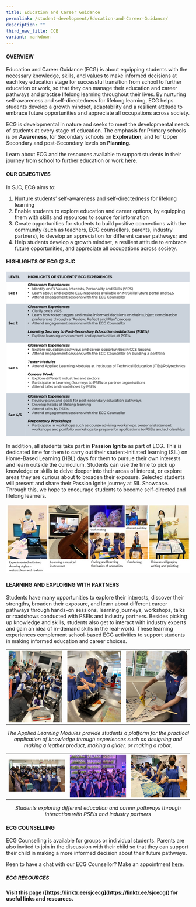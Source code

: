 ```yaml
---
title: Education and Career Guidance
permalink: /student-development/Education-and-Career-Guidance/
description: ""
third_nav_title: CCE
variant: markdown
---
```

<style type="text/css">
figcaption 
{
text-align:center;
font-style: italic;
}
</style>

#### **OVERVIEW**

Education and Career Guidance (ECG) is about equipping students with the necessary knowledge, skills, and values to make informed decisions at each key education stage for successful transition from school to further education or work, so that they can manage their education and career pathways and practise lifelong learning throughout their lives.&nbsp;By nurturing self-awareness and self-directedness for lifelong learning, ECG helps students develop a growth mindset, adaptability and a resilient attitude to embrace future opportunities and appreciate all occupations across society.

ECG is developmental in nature and seeks to meet the developmental needs of students at every stage of education. The emphasis for Primary schools is on&nbsp;**Awareness**, for Secondary schools on&nbsp;**Exploration**, and for Upper Secondary and post-Secondary levels on&nbsp;**Planning**.

Learn about ECG and the resources available to support students in their journey from school to further education or work&nbsp;[here](https://www.moe.gov.sg/education-in-sg/our-programmes/education-and-career-guidance/overview).

#### **OUR OBJECTIVES**
In SJC, ECG aims to:  
      
1.  Nurture students’ self-awareness and self-directedness for lifelong learning
2.  Enable students to explore education and career options, by equipping them with skills and resources to source for information   
3.  Create opportunities for students to build positive connections with the community (such as teachers, ECG counsellors, parents, industry partners), to develop an appreciation for different career pathways; and    
4.  Help students develop a growth mindset, a resilient attitude to embrace future opportunities, and appreciate all occupations across society.

#### **HIGHLIGHTS OF ECG @ SJC**
![](/images/Student%20Development/Education%20and%20Career%20Guidance/ecg.png)

In addition, all students take part in **Passion Ignite** as part of ECG. This is dedicated time for them to carry out their student-initiated learning (SIL) on Home-Based Learning (HBL) days for them to pursue their own interests and learn outside the curriculum. Students can use the time to pick up knowledge or skills to delve deeper into their areas of interest, or explore areas they are curious about to broaden their exposure. Selected students will present and share their Passion Ignite journey at SIL Showcase. Through this, we hope to encourage students to become self-directed and lifelong learners.

![](/images/Student%20Development/Education%20and%20Career%20Guidance/SIL_showcase.jpg)

#### **LEARNING AND EXPLORING WITH PARTNERS**

Students have many opportunities to explore their interests, discover their strengths, broaden their exposure, and learn about different career pathways through hands-on sessions, learning journeys, workshops, talks or roadshows conducted with PSEIs and industry partners. Besides picking up knowledge and skills, students also get to interact with industry experts and gain an idea of in-demand skills in the real-world. These learning experiences complement school-based ECG activities to support students in making informed education and career choices.

||||
|-|-|-|
|![](/images/Student%20Development/Education%20and%20Career%20Guidance/Fun_with_AI_Robot.jpg)|![](/images/Student%20Development/Education%20and%20Career%20Guidance/leather_product.jpeg)|![](/images/Student%20Development/Education%20and%20Career%20Guidance/Build_Your_Own_Glider_2.jpg)

<figcaption>The Applied Learning Modules provide students a platform for the practical application of knowledge through experiences such as designing and making a leather product, making a glider, or making a robot.
	</figcaption>

||||
|-|-|-|
|![](/images/Student%20Development/Education%20and%20Career%20Guidance/Roadshow.jpg)|![](/images/Student%20Development/Education%20and%20Career%20Guidance/Vertiveggies.jpeg)|![](/images/Student%20Development/Education%20and%20Career%20Guidance/Indigo_dying.jpeg)|

<figcaption>Students exploring different education and career pathways through interaction with PSEIs and industry partners
	</figcaption>


#### **ECG COUNSELLING**

ECG Counselling is available for groups or individual students. Parents are also invited to join in the discussion with their child so that they can support their child in making a more informed decision about their future pathways.

Keen to have a chat with our ECG Counsellor? Make an appointment [here](https://go.gov.sg/sjcecg).

  
##### **ECG RESOURCES**

**Visit this page ([https://linktr.ee/sjcecg](https://linktr.ee/sjcecg)) for useful links and resources.**